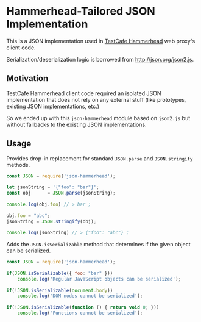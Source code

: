 # Hammerhead-Tailored JSON Implementation
 
This is a JSON implementation used in [TestCafe Hammerhead](https://github.com/DevExpress/testcafe-hammerhead) web proxy's client code.
 
Serialization/deserialization logic is borrowed from http://json.org/json2.js.
 
## Motivation
 
TestCafe Hammerhead client code required an isolated JSON implementation that does not rely on any external stuff (like prototypes, existing JSON implementations, etc.)
 
So we ended up with this `json-hammerhead` module based on `json2.js` but without fallbacks to the existing JSON implementations.
 
## Usage
 
Provides drop-in replacement for standard `JSON.parse` and `JSON.stringify` methods.
 
```js
const JSON = require('json-hammerhead');
 
let jsonString = '{"foo": "bar"}';
const obj      = JSON.parse(jsonString);
 
console.log(obj.foo) // > bar ;
 
obj.foo = "abc";
jsonString = JSON.stringify(obj);
 
console.log(jsonString) // > {"foo": "abc"} ;
```
 
Adds the `JSON.isSerializable` method that determines if the given object can be serialized.
 
```js
const JSON = require('json-hammerhead');
 
if(JSON.isSerializable({ foo: "bar" }))
    console.log('Regular JavaScript objects can be serialized');
 
if(!JSON.isSerializable(document.body))
    console.log('DOM nodes cannot be serialized');    
    
if(!JSON.isSerializable(function () { return void 0; }))
    console.log('Functions cannot be serialized');
```

